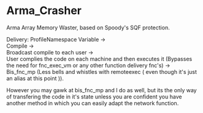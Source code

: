 # Arma_Crasher
Arma Array Memory Waster, based on Spoody's SQF protection.

 Delivery: 
 ProfileNamespace Variable -> <br/>
 Compile -> <br/>
 Broadcast compile to each user -><br/>
 User complies the code on each machine and then executes it (Bypasses the need for fnc_exec_vm or any other function delivery fnc's) -> <br/>
 Bis_fnc_mp (Less bells and whistles with remoteexec ( even though it's just an alias at this point )).<br/>
 
However you may gawk at bis_fnc_mp and I do as well, but its the only way of transfering the code in it's state unless you are confident you have another method in which you can easily adapt the network function.
